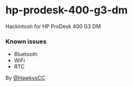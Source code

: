 # hp-prodesk-400-g3-dm
Hackintosh for HP ProDesk 400 G3 DM


### Known issues

 - Bluetooth 
 - WiFi
 - RTC


By [@HawkysCC](https://github.com/HawkysCC)

